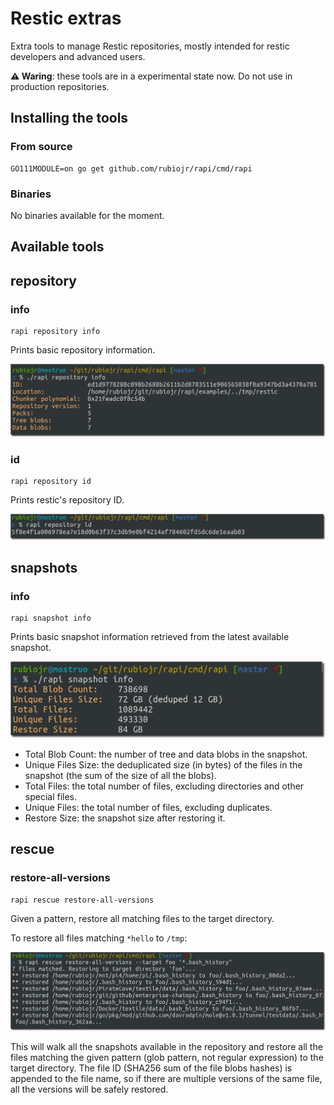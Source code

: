 # Restic extras

Extra tools to manage Restic repositories, mostly intended for restic developers and advanced users.

**⚠️ Waring**: these tools are in a experimental state now. Do not use in production repositories.

## Installing the tools

### From source

```
GO111MODULE=on go get github.com/rubiojr/rapi/cmd/rapi
```

### Binaries

No binaries available for the moment.

## Available tools

## repository

### info

    rapi repository info

Prints basic repository information.

![](images/repository-info.png)

### id

    rapi repository id

Prints restic's repository ID.

![](images/repository-id.png)

## snapshots

### info

    rapi snapshot info

Prints basic snapshot information retrieved from the latest available snapshot.

![](images/snapshot-info.png)

* Total Blob Count: the number of tree and data blobs in the snapshot.
* Unique Files Size: the deduplicated size (in bytes) of the files in the snapshot (the sum of the size of all the blobs).
* Total Files: the total number of files, excluding directories and other special files.
* Unique Files: the total number of files, excluding duplicates.
* Restore Size: the snapshot size after restoring it.

## rescue

### restore-all-versions

    rapi rescue restore-all-versions

Given a pattern, restore all matching files to the target directory.

To restore all files matching `*hello` to `/tmp`:

![](images/rescue-restore-all-versions.png)

This will walk all the snapshots available in the repository and restore all the files matching the given pattern (glob pattern, not regular expression) to the target directory.
The file ID (SHA256 sum of the file blobs hashes) is appended to the file name, so if there are multiple versions of the same file, all the versions will be safely restored.